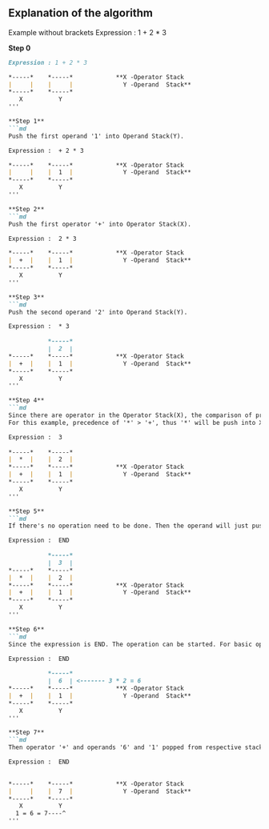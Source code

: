 ## Explanation of the algorithm
Example without brackets
Expression : 1 + 2 * 3

**Step 0**
```md
Expression : 1 + 2 * 3

*-----*    *-----*            **X -Operator Stack
|     |    |     |              Y -Operand  Stack**
*-----*    *-----*
   X          Y
'''

**Step 1**
```md
Push the first operand '1' into Operand Stack(Y).

Expression :  + 2 * 3

*-----*    *-----*            **X -Operator Stack
|     |    |  1  |              Y -Operand  Stack**
*-----*    *-----*
   X          Y
'''

**Step 2**
```md
Push the first operator '+' into Operator Stack(X).

Expression :  2 * 3

*-----*    *-----*            **X -Operator Stack
|  +  |    |  1  |              Y -Operand  Stack**
*-----*    *-----*
   X          Y
'''

**Step 3**
```md
Push the second operand '2' into Operand Stack(Y).

Expression :  * 3
          
           *-----*
           |  2  |
*-----*    *-----*            **X -Operator Stack
|  +  |    |  1  |              Y -Operand  Stack**
*-----*    *-----*
   X          Y
'''

**Step 4**
```md
Since there are operator in the Operator Stack(X), the comparison of precedence between two operators '+'(in X) and '*' (before push).
For this example, precedence of '*' > '+', thus '*' will be push into X. If the precedence of operator in X is larger than the operator of expression, then the operator of that operator(higher precedence).

Expression :  3
          
*-----*    *-----*
|  *  |    |  2  |
*-----*    *-----*            **X -Operator Stack
|  +  |    |  1  |              Y -Operand  Stack**
*-----*    *-----*
   X          Y
'''

**Step 5**
```md
If there's no operation need to be done. Then the operand will just push into Operand Stack(Y).

Expression :  END
          
           *-----*
           |  3  |
*-----*    *-----*
|  *  |    |  2  |
*-----*    *-----*            **X -Operator Stack
|  +  |    |  1  |              Y -Operand  Stack**
*-----*    *-----*
   X          Y
'''

**Step 6**
```md
Since the expression is END. The operation can be started. For basic operation(plus, minus, multiply and divisoin), two operands and one operator is required. So '*' will be pop out from X and '3' and '2'. And the multiplication of '3' and '2' will be done. The results of that operation will be push back to Y.

Expression :  END
          
           *-----*
           |  6  | <------- 3 * 2 = 6
*-----*    *-----*            **X -Operator Stack
|  +  |    |  1  |              Y -Operand  Stack**
*-----*    *-----*
   X          Y
'''

**Step 7**
```md
Then operator '+' and operands '6' and '1' popped from respective stacks. And the operation on plus will be performed. The final answer '7' will be pushed back to Y.

Expression :  END
                   

*-----*    *-----*            **X -Operator Stack
|     |    |  7  |              Y -Operand  Stack**
*-----*    *-----*
   X          Y
  1 = 6 = 7----^
'''   
